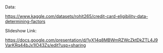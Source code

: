 Data:

https://www.kaggle.com/datasets/rohit265/credit-card-eligibility-data-determining-factors


Slideshow Link:

https://docs.google.com/presentation/d/1yX14q8MBWmRZWcZktDkZTL4J9VarKRq44bJx1lO43Zs/edit?usp=sharing
